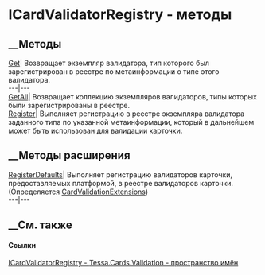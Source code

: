 # ICardValidatorRegistry - методы
##  __Методы
[Get](M_Tessa_Cards_Validation_ICardValidatorRegistry_Get.htm)| Возвращает
экземпляр валидатора, тип которого был зарегистрирован в реестре по
метаинформации о типе этого валидатора.  
---|---  
[GetAll](M_Tessa_Cards_Validation_ICardValidatorRegistry_GetAll.htm)|
Возвращает коллекцию экземпляров валидаторов, типы которых были
зарегистрированы в реестре.  
[Register](M_Tessa_Cards_Validation_ICardValidatorRegistry_Register.htm)|
Выполняет регистрацию в реестре экземпляра валидатора заданного типа по
указанной метаинформации, который в дальнейшем может быть использован для
валидации карточки.  
## __Методы расширения
[RegisterDefaults](M_Tessa_Cards_Validation_CardValidationExtensions_RegisterDefaults.htm)|
Выполняет регистрацию валидаторов карточки, предоставляемых платформой, в
реестре валидаторов карточки.  
(Определяется
[CardValidationExtensions](T_Tessa_Cards_Validation_CardValidationExtensions.htm))  
---|---  
##  __См. также
#### Ссылки
[ICardValidatorRegistry -
](T_Tessa_Cards_Validation_ICardValidatorRegistry.htm)
[Tessa.Cards.Validation - пространство имён](N_Tessa_Cards_Validation.htm)
